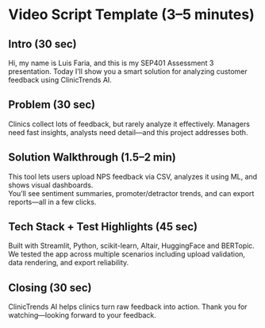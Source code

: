 # **Video Script Template (3–5 minutes)**

## **Intro (30 sec)**  
Hi, my name is Luis Faria, and this is my SEP401 Assessment 3 presentation. Today I’ll show you a smart solution for analyzing customer feedback using ClinicTrends AI.

## **Problem (30 sec)**  
Clinics collect lots of feedback, but rarely analyze it effectively. Managers need fast insights, analysts need detail—and this project addresses both.

## **Solution Walkthrough (1.5–2 min)**  
This tool lets users upload NPS feedback via CSV, analyzes it using ML, and shows visual dashboards.  
You’ll see sentiment summaries, promoter/detractor trends, and can export reports—all in a few clicks.

## **Tech Stack + Test Highlights (45 sec)**  
Built with Streamlit, Python, scikit-learn, Altair, HuggingFace and BERTopic. We tested the app across multiple scenarios including upload validation, data rendering, and export reliability.

## **Closing (30 sec)**  
ClinicTrends AI helps clinics turn raw feedback into action. Thank you for watching—looking forward to your feedback.